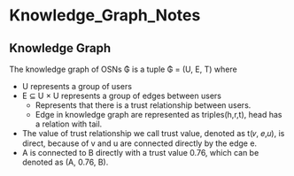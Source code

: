 # Knowledge_Graph_Notes

## Knowledge Graph

The knowledge graph of OSNs ₲ is a tuple ₲ = (U, E, T) where 

- U represents a group of users
- E ⊆ U × U represents a group of edges between users
	- Represents that there is a trust relationship between users. 
	- Edge in knowledge graph are represented as triples(h,r,t), head has a relation with tail. 
- The value of trust relationship we call trust value, denoted as t(𝑣, 𝑒,𝑢), is direct, because of v and u are connected directly by the edge e. 
- A is connected to B directly with a trust value 0.76, which can be denoted as (A, 0.76, B).

